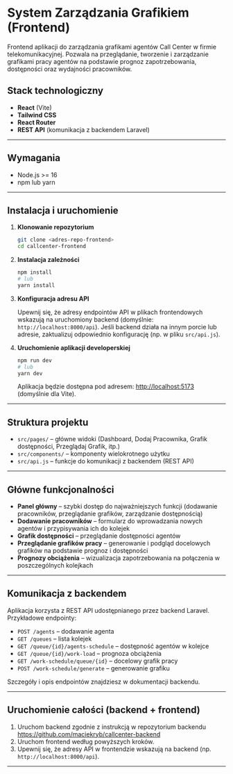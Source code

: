 # System Zarządzania Grafikiem (Frontend)

Frontend aplikacji do zarządzania grafikami agentów Call Center w firmie telekomunikacyjnej. Pozwala na przeglądanie, tworzenie i zarządzanie grafikami pracy agentów na podstawie prognoz zapotrzebowania, dostępności oraz wydajności pracowników.

## Stack technologiczny

- **React** (Vite)
- **Tailwind CSS**
- **React Router**
- **REST API** (komunikacja z backendem Laravel)

---

## Wymagania

- Node.js >= 16
- npm lub yarn

---

## Instalacja i uruchomienie

1. **Klonowanie repozytorium**

   ```bash
   git clone <adres-repo-frontend>
   cd callcenter-frontend
   ```

2. **Instalacja zależności**

   ```bash
   npm install
   # lub
   yarn install
   ```

3. **Konfiguracja adresu API**

   Upewnij się, że adresy endpointów API w plikach frontendowych wskazują na uruchomiony backend (domyślnie: `http://localhost:8000/api`). Jeśli backend działa na innym porcie lub adresie, zaktualizuj odpowiednio konfigurację (np. w pliku `src/api.js`).

4. **Uruchomienie aplikacji developerskiej**

   ```bash
   npm run dev
   # lub
   yarn dev
   ```

   Aplikacja będzie dostępna pod adresem: [http://localhost:5173](http://localhost:5173) (domyślnie dla Vite).

---

## Struktura projektu

- `src/pages/` – główne widoki (Dashboard, Dodaj Pracownika, Grafik dostępności, Przeglądaj Grafik, itp.)
- `src/components/` – komponenty wielokrotnego użytku
- `src/api.js` – funkcje do komunikacji z backendem (REST API)

---

## Główne funkcjonalności

- **Panel główny** – szybki dostęp do najważniejszych funkcji (dodawanie pracowników, przeglądanie grafików, zarządzanie dostępnością)
- **Dodawanie pracowników** – formularz do wprowadzania nowych agentów i przypisywania ich do kolejek
- **Grafik dostępności** – przeglądanie dostępności agentów
- **Przeglądanie grafików pracy** – generowanie i podgląd docelowych grafików na podstawie prognoz i dostępności
- **Prognozy obciążenia** – wizualizacja zapotrzebowania na połączenia w poszczególnych kolejkach

---

## Komunikacja z backendem

Aplikacja korzysta z REST API udostępnianego przez backend Laravel. Przykładowe endpointy:

- `POST /agents` – dodawanie agenta
- `GET /queues` – lista kolejek
- `GET /queue/{id}/agents-schedule` – dostępność agentów w kolejce
- `GET /queue/{id}/work-load` – prognoza obciążenia
- `GET /work-schedule/queue/{id}` – docelowy grafik pracy
- `POST /work-schedule/generate` – generowanie grafiku

Szczegóły i opis endpointów znajdziesz w dokumentacji backendu.

---

## Uruchomienie całości (backend + frontend)

1. Uruchom backend zgodnie z instrukcją w repozytorium backendu <https://github.com/maciekryb/callcenter-backend>
2. Uruchom frontend według powyższych kroków.
3. Upewnij się, że adresy API w frontendzie wskazują na backend (np. `http://localhost:8000/api`).

---